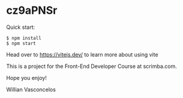 # cz9aPNSr

Quick start:

```
$ npm install
$ npm start
````

Head over to https://vitejs.dev/ to learn more about using vite

This is a project for the Front-End Developer Course at scrimba.com.

Hope you enjoy!

Willian Vasconcelos